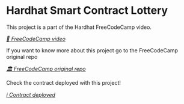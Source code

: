 # Hardhat Smart Contract Lottery

This project is a part of the Hardhat FreeCodeCamp video.

_[ :movie_camera: FreeCodeCamp video](https://www.youtube.com/watch?v=gyMwXuJrbJQ&t)_

If you want to know more about this project go to the FreeCodeCamp original repo

_[ :classical_building: FreeCodeCamp original repo](https://github.com/PatrickAlphaC/hardhat-smartcontract-lottery-fcc)_

Check the contract deployed with this project!

_[ :information_source:	 Contract deployed](https://goerli.etherscan.io/address/0x46F9530bF699EF8E1658036090eEf4Fd245Fb9C0)_
